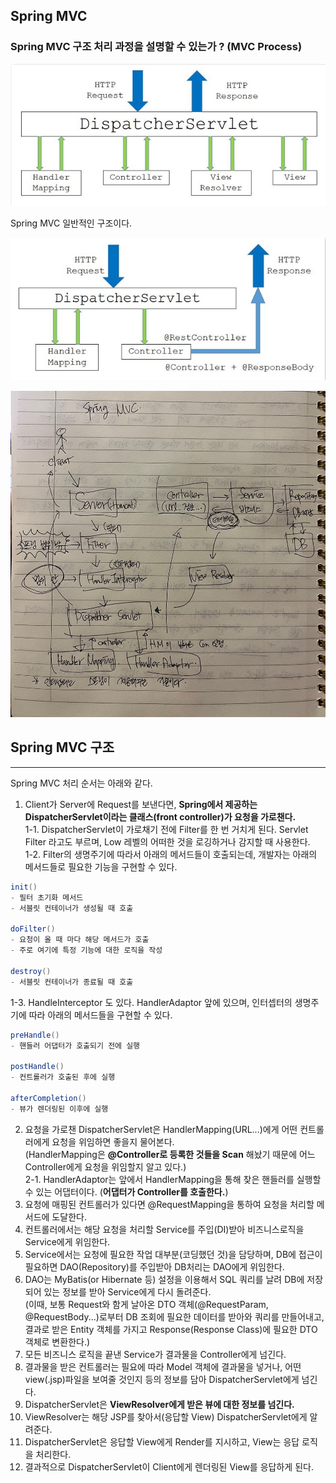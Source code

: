 ## Spring MVC

### Spring MVC 구조 처리 과정을 설명할 수 있는가 ? (MVC Process)

![img_2.png](img_2.png)

Spring MVC 일반적인 구조이다.

![img_3.png](img_3.png)


![img_4.png](img_4.png)
## Spring MVC 구조

---
Spring MVC 처리 순서는 아래와 같다.

1. Client가 Server에 Request를 보낸다면, **Spring에서 제공하는 DispatcherServlet이라는 클래스(front controller)가 요청을 가로챈다.**<br>
 1-1. DispatcherServlet이 가로채기 전에 Filter를 한 번 거치게 된다. Servlet Filter 라고도 부르며, Low 레벨의 어떠한 것을 로깅하거나 감지할 때 사용한다. <br>
 1-2. Filter의 생명주기에 따라서 아래의 메서드들이 호출되는데, 개발자는 아래의 메서드들로 필요한 기능을 구현할 수 있다.

```java
init()
- 필터 초기화 메서드
- 서블릿 컨테이너가 생성될 때 호출

doFilter()
- 요청이 올 때 마다 해당 메서드가 호출
- 주로 여기에 특정 기능에 대한 로직을 작성

destroy()
- 서블릿 컨테이너가 종료될 때 호출
```

 1-3. HandleInterceptor 도 있다. HandlerAdaptor 앞에 있으며, 인터셉터의 생명주기에 따라 아래의 메서드들을 구현할 수 있다.<br>

```java
preHandle()
- 핸들러 어댑터가 호출되기 전에 실행

postHandle()
- 컨트롤러가 호출된 후에 실행

afterCompletion()
- 뷰가 렌더링된 이후에 실행
```

2. 요청을 가로챈 DispatcherServlet은 HandlerMapping(URL...)에게 어떤 컨트롤러에게 요청을 위임하면 좋을지 물어본다.<br>
   (HandlerMapping은 **@Controller로 등록한 것들을 Scan** 해놨기 때문에 어느 Controller에게 요청을 위임할지 알고 있다.) <br>
 2-1. HandlerAdaptor는 앞에서 HandlerMapping을 통해 찾은 핸들러를 실행할 수 있는 어댑터이다. (**어댑터가 Controller를 호출한다.**)
3. 요청에 매핑된 컨트롤러가 있다면 @RequestMapping을 통하여 요청을 처리할 메서드에 도달한다.
4. 컨트롤러에서는 해당 요청을 처리할 Service를 주입(DI)받아 비즈니스로직을 Service에게 위임한다.
5. Service에서는 요청에 필요한 작업 대부분(코딩했던 것)을 담당하며, DB에 접근이 필요하면 DAO(Repository)를 주입받아 DB처리는 DAO에게 위임한다.
6. DAO는 MyBatis(or Hibernate 등) 설정을 이용해서 SQL 쿼리를 날려 DB에 저장되어 있는 정보를 받아 Service에게 다시 돌려준다. <br>
   (이때, 보통 Request와 함게 날아온 DTO 객체(@RequestParam, @RequestBody...)로부터 DB 조회에 필요한 데이터를 받아와
  쿼리를 만들어내고, 결과로 받은 Entity 객체를 가지고 Response(Response Class)에 필요한 DTO 객체로 변환한다.)
7. 모든 비즈니스 로직을 끝낸 Service가 결과물을 Controller에게 넘긴다.
8. 결과물을 받은 컨트롤러는 필요에 따라 Model 객체에 결과물을 넣거나, 어떤 view(.jsp)파일을 보여줄 것인지 등의 정보를 담아
DispatcherServlet에게 넘긴다.
9. DispatcherServlet은 **ViewResolver에게 받은 뷰에 대한 정보를 넘긴다.**
10. ViewResolver는 해당 JSP를 찾아서(응답할 View) DispatcherServlet에게 알려준다.
11. DispatcherServlet은 응답할 View에게 Render를 지시하고, View는 응답 로직을 처리한다.
12. 결과적으로 DispatcherServlet이 Client에게 렌더링된 View를 응답하게 된다.